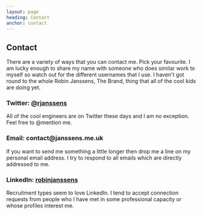 ```yaml
---
layout: page
heading: Contact
anchor: contact
---
```

<article>
    <h2>Contact</h2>
    <p>
        There are a variety of ways that you can contact me. Pick your 
        favourite. I am lucky enough to share my name with someone who does 
        similar work to myself so watch out for the different usernames that I
        use. I haven't got round to the whole Robin Janssens, The Brand, thing 
        that all of the cool kids are doing yet.
    </p>    
    <h3>
        Twitter: <a href="https://twitter.com/@rjanssens" title="Robin Janssens' Twitter account">@rjanssens</a>
    </h3>
    <p>
        All of the cool engineers are on Twitter these days and I am no 
        exception. Feel free to @mention me.
    </p>
    <h3>
        Email: contact@janssens.me.uk
    </h3>
    <p>
        If you want to send me something a little longer then drop me a line on 
        my personal email address. I try to respond to all emails which are
        directly addressed to me.
    </p>
    <h3>
        LinkedIn: <a href="https://hk.linkedin.com/in/robinjanssens">robinjanssens</a>
    </h3>
    <p>
        Recruitment types seem to love LinkedIn. I tend to accept connection 
        requests from people who I have met in some professional capacity or 
        whose profiles interest me.
    </p>
</article>